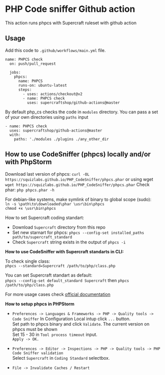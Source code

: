 PHP Code sniffer Github action
=
This action runs phpcs with Supercraft ruleset with github action

Usage
-

Add this code to `.github/workflows/main.yml` file.

    name: PHPCS check
      on: push/pull_request

      jobs:
        phpcs:
          name: PHPCS
          runs-on: ubuntu-latest
          steps:
            - uses: actions/checkout@v2
            - name: PHPCS check
              uses: supercraftshop/github-actions@master 

By default php_cs checks the code in `modules` directory.
You can pass a set of your own directories using `paths` input

    - name: PHPCS check
      uses: supercraftshop/github-actions@master
      with:
        paths: './modules ./plugins ./any_other_dir
        
How to use CodeSniffer (phpcs) locally and/or with PhpStorm
-
Download last version of phpcs:
`curl -OL https://squizlabs.github.io/PHP_CodeSniffer/phpcs.phar`
or using wget
`wget https://squizlabs.github.io/PHP_CodeSniffer/phpcs.phar`
Check phar: `php phpcs.phar -h`

For debian-like systems, make symlink of binary to global scope (sudo):  
`ln -s \path\to\downloaded\phar \usr\bin\phpcs`  
`chmod +x \usr\bin\phpcs`

How to set Supercraft coding standart:
- Download `Supercraft` directory from this repo
- Set new starnart for phpcs: `phpcs --config-set installed_paths path/to/supercraft_standard`
- Check `Supercraft` string exists in the output of `phpcs -i`

**How to use CodeSniffer with Supercraft standarts in CLI:**

To check single class:  
`phpcs --standard=Supercraft /path/to/php/class.php`

You can set Supercraft standart as default:  
`phpcs --config-set default_standard Supercraft`
then 
`phpcs /path/to/php/class.php`

For more usage cases check [official documentation](https://github.com/squizlabs/PHP_CodeSniffer/wiki "Title")

**How to setup phpcs in PHPStorm**
- `Preferences -> Languages & Frameworks -> PHP -> Quality tools -> Code Sniffer`
In Configuration Local intup click `...` button.  
Set path to phpcs binary and click `Validate`. The current version on phpcs must be shown  
Set 15 - 30 in `Tool process timeout` input.  
`Apply -> OK.`

- `Preferences -> Editor -> Inspections -> PHP -> Quality tools -> PHP Code Sniffer validation`  
Select `Supercraft` in `Coding Standard` selectbox.

- `File -> Invalidate Caches / Restart`   

        

          
    
